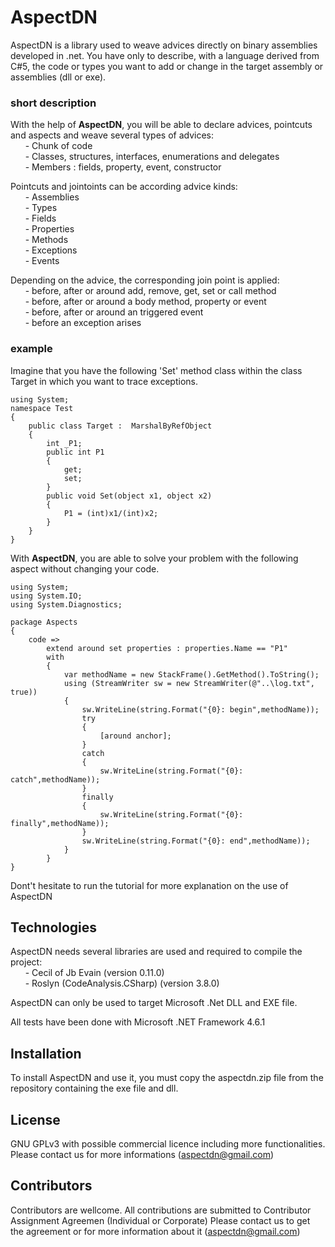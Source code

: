# AspectDN
AspectDN is a library used to weave advices directly on binary assemblies developed in .net. 
You have only to describe, with a language derived from C#5, the code or types you want to add or change in the target assembly or assemblies (dll or exe).

### short description
With the help of **AspectDN**, you will be able to declare advices, pointcuts and aspects and weave several types of advices:
<br>&nbsp;&nbsp;&nbsp;&nbsp;&nbsp;&nbsp;- Chunk of code
<br>&nbsp;&nbsp;&nbsp;&nbsp;&nbsp;&nbsp;- Classes, structures, interfaces, enumerations and delegates
<br>&nbsp;&nbsp;&nbsp;&nbsp;&nbsp;&nbsp;- Members : fields, property, event, constructor


Pointcuts and jointoints can be according advice kinds:
<br>&nbsp;&nbsp;&nbsp;&nbsp;&nbsp;&nbsp;- Assemblies
<br>&nbsp;&nbsp;&nbsp;&nbsp;&nbsp;&nbsp;- Types
<br>&nbsp;&nbsp;&nbsp;&nbsp;&nbsp;&nbsp;- Fields
<br>&nbsp;&nbsp;&nbsp;&nbsp;&nbsp;&nbsp;- Properties
<br>&nbsp;&nbsp;&nbsp;&nbsp;&nbsp;&nbsp;- Methods
<br>&nbsp;&nbsp;&nbsp;&nbsp;&nbsp;&nbsp;- Exceptions
<br>&nbsp;&nbsp;&nbsp;&nbsp;&nbsp;&nbsp;- Events

Depending on the advice, the corresponding join point is applied:
<br>&nbsp;&nbsp;&nbsp;&nbsp;&nbsp;&nbsp;- before, after or around add, remove, get, set or call method
<br>&nbsp;&nbsp;&nbsp;&nbsp;&nbsp;&nbsp;- before, after or around a body method, property or event
<br>&nbsp;&nbsp;&nbsp;&nbsp;&nbsp;&nbsp;- before, after or around an triggered event
<br>&nbsp;&nbsp;&nbsp;&nbsp;&nbsp;&nbsp;- before an exception arises

### example

Imagine that you have the following 'Set' method class within the class Target in which you want to trace exceptions.
```
using System;
namespace Test
{
	public class Target :  MarshalByRefObject
	{
		int _P1;
		public int P1
		{
			get;
			set;
		}
		public void Set(object x1, object x2)
		{
			P1 = (int)x1/(int)x2;
		}
	}
}
```
With  **AspectDN**, you are able to solve your problem with the following aspect without changing your code.
```
using System;
using System.IO;
using System.Diagnostics;

package Aspects
{
	code => 
		extend around set properties : properties.Name == "P1" 
		with
		{
			var methodName = new StackFrame().GetMethod().ToString();
			using (StreamWriter sw = new StreamWriter(@"..\log.txt", true))
			{
				sw.WriteLine(string.Format("{0}: begin",methodName));
				try
				{
					[around anchor];
				}
				catch
				{
					sw.WriteLine(string.Format("{0}: catch",methodName));
				}
				finally
				{
					sw.WriteLine(string.Format("{0}: finally",methodName));
				}
				sw.WriteLine(string.Format("{0}: end",methodName));
			}
		}
}
```

Dont't hesitate to run the tutorial for more explanation on the use of AspectDN 

## Technologies

AspectDN needs several libraries are used and required to compile the project:
<br>&nbsp;&nbsp;&nbsp;&nbsp;&nbsp;&nbsp;- Cecil of Jb Evain (version 0.11.0)
<br>&nbsp;&nbsp;&nbsp;&nbsp;&nbsp;&nbsp;- Roslyn (CodeAnalysis.CSharp) (version 3.8.0)

AspectDN can only be used to target Microsoft .Net DLL and EXE file.

All tests have been done with Microsoft .NET Framework 4.6.1

## Installation
To install AspectDN and use it, you must copy the aspectdn.zip file from the repository containing the exe file and dll.  

## License
GNU GPLv3 with possible commercial licence including more functionalities.
Please contact us for more informations (aspectdn@gmail.com)

## Contributors
Contributors are wellcome.
All contributions are submitted to Contributor Assignment Agreemen (Individual or Corporate)
Please contact us to get the agreement or for more information about it (aspectdn@gmail.com)
